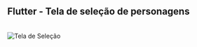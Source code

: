 ## Flutter - Tela de seleção de personagens
  
<div style="display: inline_block"><br>
  <img  alt="Tela de Seleção" src="[https://user-images.githubusercontent.com/55851020/180822288-c64d56a1-2d4a-4c44-b34c-7dad87607d58.png](https://user-images.githubusercontent.com/55851020/183290651-735c6dbd-7f1c-4a3d-9bc1-cee29b45bcb2.gif)">
</div>
<div> 
</div>
